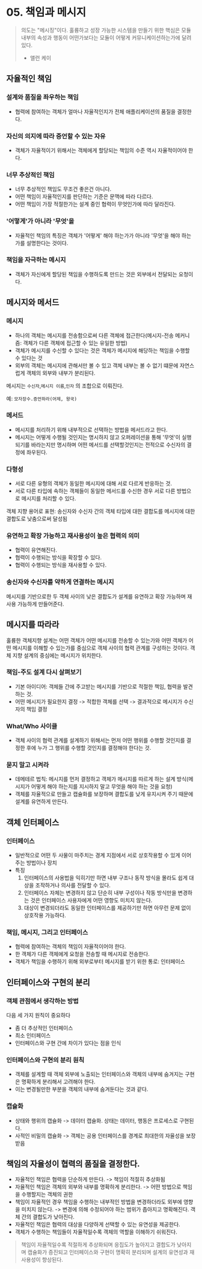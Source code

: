 # 05. 책임과 메시지
> 의도는 "메시징"이다. 훌륭하고 성장 가능한 시스템을 만들기 위한 핵심은 모듈 내부의 속성과 행동이 어떤가보다는 모듈이 어떻게 커뮤니케이션하는가에 달려있다.
> - 앨런 케이

## 자율적인 책임
### 설계와 품질을 좌우하는 책임
- 협력에 참여하는 객체가 얼마나 자율적인지가 전체 애플리케이션의 품질을 결정한다.

### 자신의 의지에 따라 증언할 수 있는 자유
- 객체가 자율적이기 위해서는 객체에게 할당되는 책임의 수준 역시 자율적이어야 한다.

### 너무 추상적인 책임
- 너무 추상적인 책임도 무조건 좋은건 아니다.
- 어떤 책임이 자율적인지를 판단하는 기준은 문맥에 따라 다르다. 
- 어떤 책임이 가장 적절한가는 설계 중인 협력이 무엇인가에 따라 달라진다.

### '어떻게'가 아니라 '무엇'을
- 자율적인 책임의 특징은 객체가 '어떻게' 해야 하는가가 아니라 '무엇'을 해야 하는가를 설명한다는 것이다.

### 책임을 자극하는 메시지
- 객체가 자신에게 할당된 책임을 수행하도록 만드는 것은 외부에서 전달되는 요청이다.

## 메시지와 메서드
### 메시지
- 하나의 객체는 메시지를 전송함으로써 다른 객체에 접근한다(메시지-전송 메커니즘: 객체가 다른 객체에 접근할 수 있는 유일한 방법)
- 객체가 메시지를 수신할 수 있다는 것은 객체가 메시지에 해당하는 책임을 수행할 수 있다는 것
- 외부의 객체는 메시지에 관해서만 볼 수 있고 객체 내부는 볼 수 없기 떄문에 자연스럽게 객체의 외부와 내부가 분리된다.

메시지는 `수신자`,`메시지 이름`,`인자` 의 조합으로 이뤄진다.

예: `모자장수.증언하라(어제, 왕국)`

### 메서드
- 메시지를 처리하기 위해 내부적으로 선택하는 방법을 메서드라고 한다.
- 메시지는 어떻게 수행될 것인지는 명시하지 않고 오퍼레이션을 통해 '무엇'이 실행되기를 바라는지만 명시하며 어떤 메서드를 선택할것인지는 전적으로 수신자의 결정에 좌우된다.

### 다형성
- 서로 다른 유형의 객체가 동일한 메시지에 대해 서로 다르게 반응하는 것. 
- 서로 다른 타입에 속하는 객체들이 동일한 메서드를 수신한 경우 서로 다른 방법으로 메시지를 처리할 수 있다.

객체 지향 용어로 표현: 송신자와 수신자 간의 객체 타입에 대한 결합도를 메시지에 대한 결합도로 낮춤으로써 달성됨

### 유연하고 확장 가능하고 재사용성이 높은 협력의 의미
- 협력이 유연해진다.
- 협력이 수행되는 방식을 확장할 수 있다.
- 협력이 수행되는 방식을 재사용할 수 있다.

### 송신자와 수신자를 약하게 연결하는 메시지
메시지를 기반으로한 두 객체 사이의 낮은 결합도가 설계를 유연하고 확장 가능하며 재사용 가능하게 만들어준다.

## 메시지를 따라라
훌륭한 객체지향 설계는 어떤 객체가 어떤 메시지를 전송할 수 있는가와 어떤 객체가 어떤 메시지를 이해할 수 있는가를 중심으로 객체 사이의 협력 관계를 구성하는 것이다. 객체 지향 설계의 중심에는 메시지가 위치한다.

### 책임-주도 설계 다시 살펴보기
- 기본 아이디어: 객체들 간에 주고받는 메시지를 기반으로 적절한 책임, 협력을 발견하는 것.
- 어떤 메시지가 필요한지 결정 -> 적합한 객체를 선택 -> 결과적으로 메시지가 수신자의 책임 결정

### What/Who 사이클
- 객체 사이의 협력 관계를 설계하기 위해서는 먼저 어떤 행위를 수행할 것인지를 결정한 후에 누가 그 행위를 수행할 것인지를 결정해야 한다는 것.

### 묻지 말고 시켜라
- 데메테르 법칙: 메시지를 먼저 결정하고 객체가 메시지를 따르게 하는 설계 방식(메시지가 어떻게 해야 하는지를 지시하지 말고 무엇을 해야 하는 것을 요청)
- 객체를 자율적으로 만들고 캡슐화를 보장하며 결합도를 낮게 유지시켜 주기 때문에 설계를 유연하게 만든다.

## 객체 인터페이스
### 인터페이스
- 일반적으로 어떤 두 사물이 마주치는 경계 지점에서 서로 상호작용할 수 있게 이어주는 방법이나 장치
- 특징
	1. 인터페이스의 사용법을 익히기만 하면 내부 구조나 동작 방식을 몰라도 쉽게 대상을 조작하거나 의사를 전달할 수 있다.
	2. 인터페이스 자체는 변경하지 않고 단순히 내부 구성이나 작동 방식만을 변경하는 것은 인터페이스 사용자에게 어떤 영향도 미치지 않는다.
	3. 대상이 변경되더라도 동일한 인터페이스를 제공하기만 하면 아무런 문제 없이 상호작용 가능하다.

### 책임, 메시지, 그리고 인터페이스
- 협력에 참여하는 객체의 책임이 자율적이어야 한다.
- 한 객체가 다른 객체에게 요청을 전송할 때 메시지로 전송한다.
- 객체가 책임을 수행하기 위해 외부로부터 메시지를 받기 위한 통로: 인터페이스

## 인터페이스와 구현의 분리
### 객체 관점에서 생각하는 방법
다음 세 가지 원칙이 중요하다
- 좀 더 추상적인 인터페이스
- 최소 인터페이스
- 인터페이스와 구현 간에 차이가 있다는 점을 인식

### 인터페이스와 구현의 분리 원칙
- 객체를 설계할 때 객체 외부에 노출되는 인터페이스와 객체의 내부에 숨겨지는 구현은 명확하게 분리해서 고려해야 한다. 
- 이는 변경될만한 부분을 객체의 내부에 숨겨둔다는 것과 같다.

### 캡슐화
- 상태와 행위의 캡슐화 -> 데이터 캡슐화. 상태는 데이터, 행동은 프로세스로 구현된다.
- 사적인 비밀의 캡슐화 -> 객체는 공용 인터페이스를 경계로 최대한의 자율성을 보장받음

## 책임의 자율성이 협력의 품질을 결정한다.
- 자율적인 책임은 협력을 단순하게 만든다. -> 책임이 적절히 추상화됨
- 자율적인 책임은 객체의 외부와 내부를 명확하게 분리한다. -> 어떤 방법으로 책임을 수행할지는 객체의 권한
- 책임이 자율적인 경우 책임을 수행하는 내부적인 방법을 변경하더라도 외부에 영향을 미치지 않는다. -> 변경에 의해 수정되어야 하는 범위가 좁아지고 명확해진다. 객체 간의 결합도가 낮아진다.
- 자율적인 책임은 협력의 대상을 다양하게 선택할 수 있는 유연성을 제공한다.
- 객체가 수행하는 책임들이 자율적일수록 객체의 역할을 이해하기 쉬워진다.

> 책임이 자율적일수록 적절하게 추상화되며 응집도가 높아지고 결합도가 낮아지며 캡슐화가 증진되고 인터페이스와 구현이 명확히 분리되며 설계의 유연성과 재사용성이 향상된다.